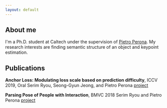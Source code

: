 ```yaml
---
layout: default
---
```


## About me

I'm a Ph.D. student at Caltech under the supervision of [Pietro Perona](http://www.vision.caltech.edu/). My research interests are finding semantic structure of an object and keypoint estimation. 

## Publications

**Anchor Loss: Modulating loss scale based on prediction difficulty**, ICCV 2019, Oral </n>
Serim Ryou, Seong-Gyun Jeong, and Pietro Perona
[project](./anchorLoss.html)

**Parsing Pose of People with Interaction**, BMVC 2018 </n>
Serim Ryou and Pietro Perona
[project](https://sites.google.com/view/coco-crowd/home)
